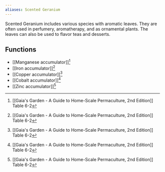 ```yaml
---
aliases: Scented Geranium
---
```

Scented Geranium includes various species with aromatic leaves. They are often used in perfumery, aromatherapy, and as ornamental plants. The leaves can also be used to flavor teas and desserts.
## Functions
- [[Manganese accumulator]][^1]
- [[Iron accumulator]][^1]
- [[Copper accumulator]][^1]
- [[Cobalt accumulator]][^1]
- [[Zinc accumulator]][^1]

[^1]: [[Gaia's Garden - A Guide to Home-Scale Permaculture, 2nd Edition]] Table 6-2
